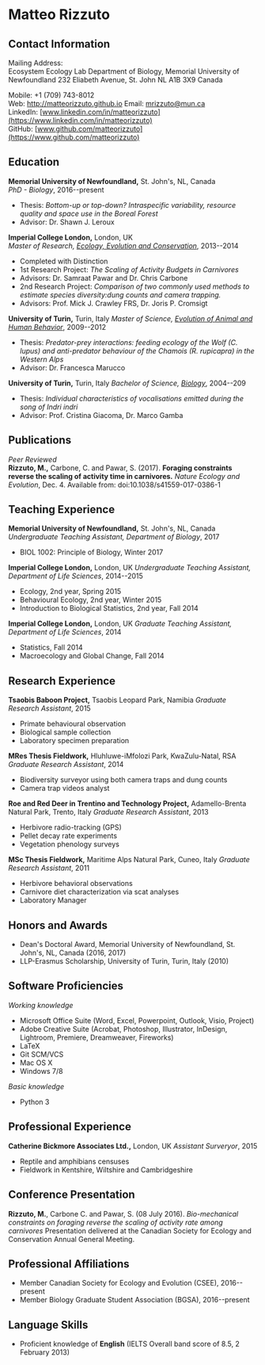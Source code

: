 Matteo Rizzuto
===============

Contact Information
-------------------
Mailing Address:  
Ecosystem Ecology Lab 
Department of Biology, Memorial University of Newfoundland
232 Eliabeth Avenue, St. John
NL A1B 3X9
Canada

Mobile: +1 (709) 743-8012  
Web: http://matteorizzuto.github.io
Email: [mrizzuto@mun.ca](mailto:mrizzuto@mun.ca)  
LinkedIn: [www.linkedin.com/in/matteorizzuto](https://www.linkedin.com/in/matteorizzuto)  
GitHub: [www.github.com/matteorizzuto](https://www.github.com/matteorizzuto)

Education
---------
**Memorial University of Newfoundland,** St. John's, NL, Canada  
*PhD - Biology*,
2016--present

* Thesis: _Bottom-up or top-down? Intraspecific variability, resource quality and space use in the Boreal Forest_
* Advisor: Dr. Shawn J. Leroux

**Imperial College London,** London, UK  
*Master of Research, [Ecology, Evolution and Conservation](https://www.imperial.ac.uk/study/pg/life-sciences/ecology-evolution-conservation/)*,
2013--2014

* Completed with Distinction
* 1st Research Project: _The Scaling of Activity Budgets in Carnivores_
* Advisors: Dr. Samraat Pawar and Dr. Chris Carbone
* 2nd Research Project: _Comparison of two commonly used methods to estimate species diversity:dung counts and camera trapping._
* Advisors: Prof. Mick J. Crawley FRS, Dr. Joris P. Cromsigt

**University of Turin,** Turin, Italy
*Master of Science, [Evolution of Animal and Human Behavior](http://naturali.campusnet.unito.it/do/home.pl/View?doc=HomePageLM_ECAU.html)*,
2009--2012

* Thesis: _Predator-prey interactions: feeding ecology of the Wolf (C. lupus) and anti-predator behaviour of the Chamois (R. rupicapra) in the Western Alps_
* Advisor: Dr. Francesca Marucco

**University of Turin,** Turin, Italy
*Bachelor of Science, [Biology](http://biologia.campusnet.unito.it/do/home.pl)*,
2004--209

* Thesis: _Individual characteristics of vocalisations emitted during the song of Indri indri_
* Advisor: Prof. Cristina Giacoma, Dr. Marco Gamba

Publications
------------
*Peer Reviewed*  
**Rizzuto, M.,** Carbone, C. and Pawar, S. (2017). **Foraging constraints reverse the scaling of activity time in carnivores.** *Nature Ecology and Evolution*, Dec. 4. Available from: doi:10.1038/s41559-017-0386-1

Teaching Experience
-------------------
**Memorial University of Newfoundland,** St. John's, NL, Canada  
*Undergraduate Teaching Assistant, Department of Biology*, 2017 

* BIOL 1002: Principle of Biology, Winter 2017

**Imperial College London,** London, UK
*Undergraduate Teaching Assistant, Department of Life Sciences*, 2014--2015

* Ecology, 2nd year, Spring 2015
* Behavioural Ecology, 2nd year, Winter 2015
* Introduction to Biological Statistics, 2nd year, Fall 2014

**Imperial College London,** London, UK
*Graduate Teaching Assistant, Department of Life Sciences*, 2014

* Statistics, Fall 2014
* Macroecology and Global Change, Fall 2014

Research Experience
-------------------
**Tsaobis Baboon Project,** Tsaobis Leopard Park, Namibia
*Graduate Research Assistant*, 2015

* Primate behavioural observation
* Biological sample collection
* Laboratory specimen preparation

**MRes Thesis Fieldwork,** Hluhluwe-iMfolozi Park, KwaZulu-Natal, RSA
*Graduate Research Assistant*, 2014

* Biodiversity surveyor using both camera traps and dung counts
* Camera trap videos analyst

**Roe and Red Deer in Trentino and Technology Project,** Adamello-Brenta Natural Park, Trento, Italy
*Graduate Research Assistant*, 2013

* Herbivore radio-tracking (GPS)
* Pellet decay rate experiments
* Vegetation phenology surveys

**MSc Thesis Fieldwork,** Maritime Alps Natural Park, Cuneo, Italy
*Graduate Research Assistant*, 2011

* Herbivore behavioral observations
* Carnivore diet characterization via scat analyses 
* Laboratory Manager

Honors and Awards
-----------------
* Dean's Doctoral Award, Memorial University of Newfoundland, St. John's, NL, Canada (2016, 2017)
* LLP-Erasmus Scholarship, University of Turin, Turin, Italy (2010)

Software Proficiencies
----------------------

*Working knowledge*  

* Microsoft Office Suite (Word, Excel, Powerpoint, Outlook, Visio, Project)
* Adobe Creative Suite (Acrobat, Photoshop, Illustrator, InDesign, Lightroom, Premiere, Dreamweaver, Fireworks)
* LaTeX
* Git SCM/VCS
* Mac OS X
* Windows 7/8

*Basic knowledge*  

* Python 3

Professional Experience
-----------------------
**Catherine Bickmore Associates Ltd.,** London, UK
*Assistant Surveryor*, 2015

* Reptile and amphibians censuses
* Fieldwork in Kentshire, Wiltshire and Cambridgeshire

Conference Presentation
-----------------------
**Rizzuto, M.**, Carbone C. and Pawar, S. (08 July 2016). *Bio-mechanical constraints on foraging reverse the scaling of 
activity rate among carnivores* 
Presentation delivered at the Canadian Society for Ecology and Conservation Annual General Meeting.

Professional Affiliations
-------------------------
* Member Canadian Society for Ecology and Evolution (CSEE), 2016--present
* Member Biology Graduate Student Association (BGSA), 2016--present

Language Skills
---------------
* Proficient knowledge of **English** (IELTS Overall band score of 8.5, 2 February 2013) 

